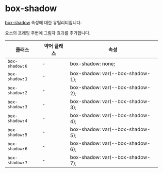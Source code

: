 # box-shadow

[box-shadow](https://developer.mozilla.org/en-US/docs/Web/CSS/box-shadow) 속성에 대한 유틸리티입니다.

요소의 프레임 주변에 그림자 효과를 추가합니다.

<table>
  <thead>
    <tr>
      <th scope="col">클래스</th>
      <th scope="col">약어 클래스</th>
      <th scope="col">속성</th>
    </tr>
  </thead>
  <tbody>
  <tr>
  <td><code>box-shadow:0</code></td>
  <td class="blank">-</td>
  <td><span class="code">box-shadow: none;</span></td>
</tr>

<tr>
  <td><code>box-shadow:1</code></td>
  <td class="blank">-</td>
  <td><span class="code">box-shadow: var(--box-shadow-1);</span></td>
</tr>

<tr>
  <td><code>box-shadow:2</code></td>
  <td class="blank">-</td>
  <td><span class="code">box-shadow: var(--box-shadow-2);</span></td>
</tr>

<tr>
  <td><code>box-shadow:3</code></td>
  <td class="blank">-</td>
  <td><span class="code">box-shadow: var(--box-shadow-3);</span></td>
</tr>

<tr>
  <td><code>box-shadow:4</code></td>
  <td class="blank">-</td>
  <td><span class="code">box-shadow: var(--box-shadow-4);</span></td>
</tr>

<tr>
  <td><code>box-shadow:5</code></td>
  <td class="blank">-</td>
  <td><span class="code">box-shadow: var(--box-shadow-5);</span></td>
</tr>

<tr>
  <td><code>box-shadow:6</code></td>
  <td class="blank">-</td>
  <td><span class="code">box-shadow: var(--box-shadow-6);</span></td>
</tr>

<tr>
  <td><code>box-shadow:7</code></td>
  <td class="blank">-</td>
  <td><span class="code">box-shadow: var(--box-shadow-7);</span></td>
</tr>

  </tbody>

</table>
